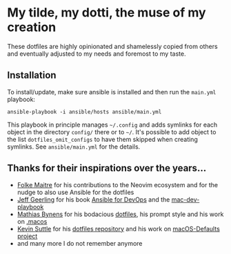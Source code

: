 # My tilde, my dotti, the muse of my creation

These dotfiles are highly opinionated and shamelessly copied from others and eventually
adjusted to my needs and foremost to my taste.

## Installation

To install/update, make sure ansible is installed and then run the `main.yml`
playbook:

 `ansible-playbook -i ansible/hosts ansible/main.yml`

This playbook in principle manages `~/.config` and adds symlinks for each
object in the directory `config/` there or to `~/`. It's possible to add object
to the list `dotfiles_omit_configs` to have them skipped when creating symlinks.
See `ansible/main.yml` for the details.

## Thanks for their inspirations over the years…

* [Folke Maitre](https://github.com/folke) for his contributions to the Neovim
  ecosystem and for the nudge to also use Ansible for the dotfiles
* [Jeff Geerling](https://github.com/geerlingguy) for his book [Ansible for DevOps](https://www.ansiblefordevops.com)
  and the [mac-dev-playbook](https://github.com/geerlingguy/mac-dev-playbook)
* [Mathias Bynens](https://mths.be/) for his bodacious
  [dotfiles](https://github.com/mathiasbynens/dotfiles), his prompt style and his
  work on [.macos](https://github.com/mathiasbynens/dotfiles/blob/main/.macos)
* [Kevin Suttle](http://kevinsuttle.com/) for his
  [dotfiles repository](https://github.com/kevinSuttle/dotfiles) and his work on
  [macOS-Defaults project](https://github.com/kevinSuttle/macOS-Defaults)
* and many more I do not remember anymore
